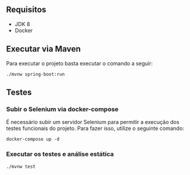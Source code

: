 
## Requisitos
- JDK 8
- Docker

## Executar via Maven
Para executar o projeto basta executar o comando a seguir:
```
./mvnw spring-boot:run
```

## Testes

### Subir o Selenium via docker-compose
É necessário subir um servidor Selenium para permitir a execução dos testes funcionais do projeto. Para fazer isso, utilize o seguinte comando:
```
docker-compose up -d
```

### Executar os testes e análise estática
```
./mvnw test
```
